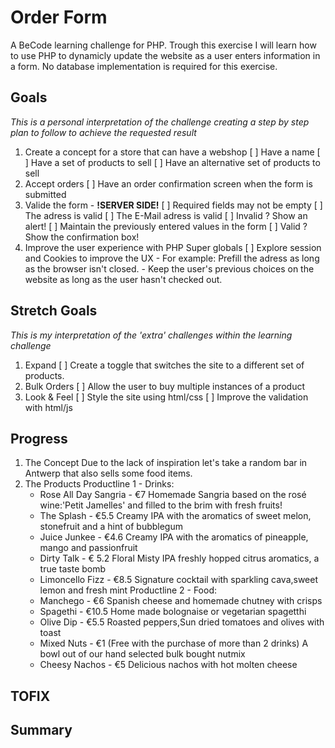# Order Form
A BeCode learning challenge for PHP.
Trough this exercise I will learn how to use PHP to dynamicly update the website as a user enters information in a form.
No database implementation is required for this exercise.
## Goals
_This is a personal interpretation of the challenge creating a step by step plan to follow to achieve the requested result_
1. Create a concept for a store that can have a webshop
    [ ] Have a name
    [ ] Have a set of products to sell
    [ ] Have an alternative set of products to sell
2. Accept orders
    [ ] Have an order confirmation screen when the form is submitted
3. Valide the form - **!SERVER SIDE!**
    [ ] Required fields may not be empty
    [ ] The adress is valid
    [ ] The E-Mail adress is valid 
        [ ] Invalid ? Show an alert!
            [ ] Maintain the previously entered values in the form
        [ ] Valid ? Show the confirmation box!
4. Improve the user experience with PHP Super globals
    [ ] Explore session and Cookies to improve the UX
        - For example: Prefill the adress as long as the browser isn't closed.
        - Keep the user's previous choices on the website as long as the user hasn't checked out.
## Stretch Goals
_This is my interpretation of the 'extra' challenges within the learning challenge_
1. Expand
    [ ] Create a toggle that switches the site to a different set of products.
2. Bulk Orders
    [ ] Allow the user to buy multiple instances of a product
3. Look & Feel
    [ ] Style the site using html/css
    [ ] Improve the validation with html/js
## Progress
1. The Concept
Due to the lack of inspiration let's take a random bar in Antwerp that also sells some food items.
2. The Products
Productline 1 - Drinks:
    * Rose All Day Sangria - €7
        Homemade Sangria based on the rosé wine:'Petit Jamelles' and filled to the brim with fresh fruits!
    * The Splash - €5.5
        Creamy IPA with the aromatics of sweet melon, stonefruit and a hint of bubblegum
    * Juice Junkee - €4.6
        Creamy IPA with the aromatics of pineapple, mango and passionfruit
    * Dirty Talk - € 5.2
        Floral Misty IPA freshly hopped citrus aromatics, a true taste bomb
    * Limoncello Fizz - €8.5
        Signature cocktail with sparkling cava,sweet lemon and fresh mint
Productline 2 - Food:
    * Manchego - €6
        Spanish cheese and homemade chutney with crisps
    * Spagethi - €10.5
        Home made bolognaise or vegetarian spagetthi
    * Olive Dip - €5.5
        Roasted peppers,Sun dried tomatoes and olives with toast
    * Mixed Nuts - €1 (Free with the purchase of more than 2 drinks)
        A bowl out of our hand selected bulk bought nutmix
    * Cheesy Nachos - €5
        Delicious nachos with hot molten cheese
## TOFIX

## Summary